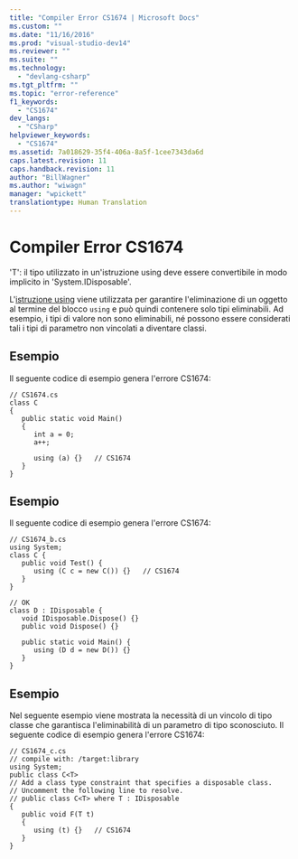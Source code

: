 ```yaml
---
title: "Compiler Error CS1674 | Microsoft Docs"
ms.custom: ""
ms.date: "11/16/2016"
ms.prod: "visual-studio-dev14"
ms.reviewer: ""
ms.suite: ""
ms.technology: 
  - "devlang-csharp"
ms.tgt_pltfrm: ""
ms.topic: "error-reference"
f1_keywords: 
  - "CS1674"
dev_langs: 
  - "CSharp"
helpviewer_keywords: 
  - "CS1674"
ms.assetid: 7a018629-35f4-406a-8a5f-1cee7343da6d
caps.latest.revision: 11
caps.handback.revision: 11
author: "BillWagner"
ms.author: "wiwagn"
manager: "wpickett"
translationtype: Human Translation
---
```

# Compiler Error CS1674
'T': il tipo utilizzato in un'istruzione using deve essere convertibile in modo implicito in 'System.IDisposable'.  
  
 L'[istruzione using](../../../csharp/language-reference/keywords/using-statement.md) viene utilizzata per garantire l'eliminazione di un oggetto al termine del blocco `using` e può quindi contenere solo tipi eliminabili.  Ad esempio, i tipi di valore non sono eliminabili, né possono essere considerati tali i tipi di parametro non vincolati a diventare classi.  
  
## Esempio  
 Il seguente codice di esempio genera l'errore CS1674:  
  
```  
// CS1674.cs  
class C  
{  
   public static void Main()  
   {  
      int a = 0;  
      a++;  
  
      using (a) {}   // CS1674  
   }  
}  
```  
  
## Esempio  
 Il seguente codice di esempio genera l'errore CS1674:  
  
```  
// CS1674_b.cs  
using System;  
class C {  
   public void Test() {  
      using (C c = new C()) {}   // CS1674  
   }  
}  
  
// OK  
class D : IDisposable {  
   void IDisposable.Dispose() {}  
   public void Dispose() {}  
  
   public static void Main() {  
      using (D d = new D()) {}  
   }  
}  
```  
  
## Esempio  
 Nel seguente esempio viene mostrata la necessità di un vincolo di tipo classe che garantisca l'eliminabilità di un parametro di tipo sconosciuto.  Il seguente codice di esempio genera l'errore CS1674:  
  
```  
// CS1674_c.cs  
// compile with: /target:library  
using System;  
public class C<T>  
// Add a class type constraint that specifies a disposable class.  
// Uncomment the following line to resolve.  
// public class C<T> where T : IDisposable  
{  
   public void F(T t)  
   {  
      using (t) {}   // CS1674  
   }  
}  
```